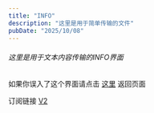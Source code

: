 ```yaml
---
title: "INFO"
description: "这里是用于简单传输的文件"
pubDate: "2025/10/08"
---
```


###### 这里是用于文本内容传输的INFO界面

</a> 如果你误入了这个界面请点击 <a href="https://tncrr.us.kg/">这里</a>
返回页面

</a> 订阅链接 <a href="https://xxx.tncrr.us.kg/01999a62-a971-758c-84eb-66f7f2e79523/sub"> V2</a>